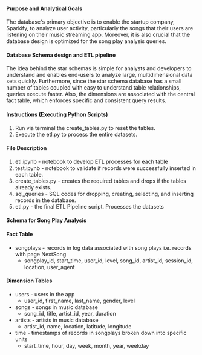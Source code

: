 <h4>Purpose and Analytical Goals</h4>
The database's primary objective is to enable the startup company, Sparkify, to analyze user activity, particularly the songs that their users are listening on their music streaming app. Moreover, it is also crucial that the database design is optimized for the song play analysis queries.
<br>
<h4>Database Schema design and ETL pipeline</h4>
The idea behind the star schemas is simple for analysts and developers to understand and enables end-users to analyze large, multidimensional data sets quickly. Furthermore, since the star schema database has a small number of tables coupled with easy to understand table relationships, queries execute faster. Also, the dimensions are associated with the central fact table, which enforces specific and consistent query results.
<br>
<h4>Instructions (Executing Python Scripts)</h4>
<ol>
<li>Run via terminal the create_tables.py to reset the tables.</li>
<li>Execute the etl.py to process the entire datasets.</li>
</ol>

<h4>File Description</h4>
<ol>
<li>etl.ipynb - notebook to develop ETL processes for each table</li>
<li>test.ipynb - notebook to validate if records were successfully inserted in each table.</li>
<li>create_tables.py - creates the required tables and drops if the tables already exists.</li>
<li>sql_queries - SQL codes for dropping, creating, selecting, and inserting records in the database.</li>
<li>etl.py - the final ETL Pipeline script. Processes the datasets</li>
</ol>

<h4>Schema for Song Play Analysis</h4>
<h4>Fact Table</h4>
<ul>
<li>songplays - records in log data associated with song plays i.e. records with page NextSong
<ul>
<li>songplay_id, start_time, user_id, level, song_id, artist_id, session_id, location, user_agent</li>
</ul>
</li>
</ul>

<h4>Dimension Tables</h4>
<ul>
<li>users - users in the app
<ul>
<li>user_id, first_name, last_name, gender, level</li>
</ul>
</li>
    
<li>songs - songs in music database
<ul>
<li>song_id, title, artist_id, year, duration</li>
</ul>
</li>

<li>artists - artists in music database
<ul>
<li>artist_id, name, location, latitude, longitude</li>
</ul>
</li>
    
<li>time - timestamps of records in songplays broken down into specific units
<ul>
<li>start_time, hour, day, week, month, year, weekday</li>
</ul>
</li>
    
